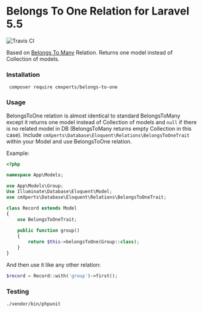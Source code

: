 Belongs To One Relation for Laravel 5.5
=====================================

![Travis CI](https://travis-ci.org/cmXperts/belongs-to-one.svg?branch=master)

Based on [Belongs To Many](https://laravel.com/docs/5.3/eloquent-relationships#defining-relationships) Relation. Returns one model instead of Collection of models.

### Installation

``` composer require cmxperts/belongs-to-one```

### Usage

BelongsToOne relation is almost identical to standard BelongsToMany except it returns one model instead of Collection of models and ```null``` if there is no related model in DB (BelongsToMany returns empty Collection in this case). Include ```cmXperts\Database\Eloquent\Relations\BelongsToOneTrait``` within your Model and use BelongsToOne relation.

Example:

```php
<?php

namespace App\Models;

use App\Models\Group;
Use Illuminate\Database\Eloquent\Model;
use cmXperts\Database\Eloquent\Relations\BelongsToOneTrait;

class Record extends Model
{
    use BelongsToOneTrait;
    
    public function group()
    {
        return $this->belongsToOne(Group::class);
    }
}
```

And then use it like any other relation:
```php
$record = Record::with('group')->first();
```

### Testing
```./vendor/bin/phpunit```
